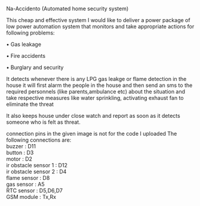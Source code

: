 Na-Accidento (Automated home security system)

This cheap and effective system I would like to deliver a power package of low power automation system that
monitors and take appropriate actions for following problems:

• Gas leakage

• Fire accidents

• Burglary and security

It detects whenever there is any LPG gas leakge or flame detection in the house it will first alarm the people in the house and then send an sms to the required personnels (like parents,ambulance etc)  about the situation and take respective measures like water sprinkling, activating exhaust fan to eliminate the threat

It also keeps house under close watch and report as soon as it detects someone who is felt as threat.


connection pins in the given image is not for the code I uploaded
The following connections are:  
  buzzer : D11   
  button : D3  
  motor  : D2  
  ir obstacle sensor 1 : D12  
  ir obstacle sensor 2 : D4  
  flame sensor : D8  
  gas sensor   : A5   
  RTC sensor : D5,D6,D7  
  GSM module : Tx,Rx
